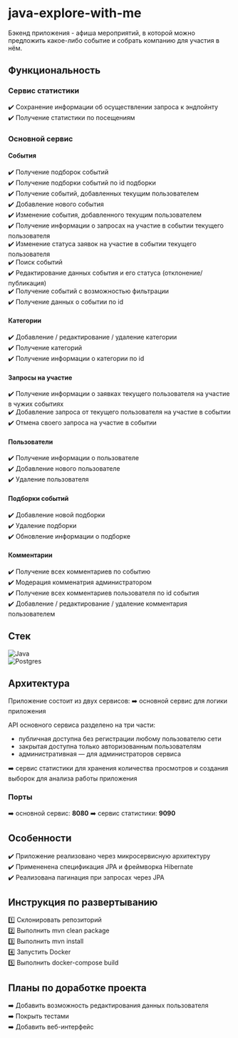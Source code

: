 # java-explore-with-me

Бэкенд приложения - афиша мероприятий, в которой можно предложить какое-либо событие и собрать компанию для участия в нём. 

## Функциональность
### Сервис статистики
✔️ Сохранение информации об осуществлении запроса к эндпойнту <br>
✔️ Получение статистики по посещениям
### Основной сервис
#### События
✔️ Получение подборок событий <br>
✔️ Получение подборки событий по id подборки <br>
✔️ Получение событий, добавленных текущим пользователем <br>
✔️ Добавление нового события <br> 
✔️ Изменение события, добавленного текущим пользователем <br>
✔️ Получение информации о запросах на участие в событии текущего пользователя <br>
✔️ Изменение статуса заявок на участие в событии текущего пользователя <br>
✔️ Поиск событий <br>
✔️ Редактирование данных события и его статуса (отклонение/публикация) <br>
✔️ Получение событий с возможностью фильтрации <br>
✔️ Получение данных о событии по id
#### Категории
✔️ Добавление / редактирование / удаление категории <br>
✔️ Получение категорий <br>
✔️ Получение информации о категории по id 
#### Запросы на участие
✔️ Получение информации о заявках текущего пользователя на участие в чужих событиях <br>
✔️ Добавление запроса от текущего пользователя на участие в событии <br>
✔️ Отмена своего запроса на участие в событии
#### Пользователи
✔️ Получение информации о пользователе <br>
✔️ Добавление нового пользователе <br>
✔️ Удаление пользователя 
#### Подборки событий
✔️ Добавление новой подборки <br>
✔️ Удаление подборки <br>
✔️ Обновление информации о подборке
#### Комментарии
✔️ Получение всех комментариев по событию <br>
✔️ Модерация комменатрия администратором <br>
✔️ Получение всех комментариев пользователя по id события <br>
✔️ Добавление / редактирование / удаление комментария пользователем

## Стек
![Java](https://img.shields.io/badge/java-%23ED8B00.svg?style=for-the-badge&logo=openjdk&logoColor=white)
<br>
![Postgres](https://img.shields.io/badge/postgres-%23316192.svg?style=for-the-badge&logo=postgresql&logoColor=white)

## Архитектура
Приложение состоит из двух сервисов:
➡️ основной сервис для логики приложения

API основного сервиса разделено на три части: <br>
- публичная доступна без регистрации любому пользователю сети <br>
- закрытая доступна только авторизованным пользователям <br>
- административная — для администраторов сервиса <br>

➡️ сервис статистики для хранения количества просмотров и создания выборок для анализа работы приложения <br>

### Порты
➡️ основной сервис: **8080**
➡️ сервис статистики: **9090**

## Особенности
✔️ Приложение реализовано через микросервисную архитектуру <br>
✔️ Примененена спецификация JPA и фреймворка Hibernate <br>
✔️ Реализована пагинация при запросах через JPA

## Инструкция по развертыванию
1️⃣ Склонировать репозиторий <br>
2️⃣ Выполнить mvn clean package <br>
3️⃣ Выполнить mvn install <br>
4️⃣ Запустить Docker <br>
5️⃣ Выполнить docker-compose build

## Планы по доработке проекта
➡️ Добавить возможность редактирования данных пользователя <br>
➡️ Покрыть тестами <br>
➡️ Добавить веб-интерфейс


